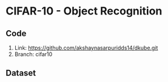 # CIFAR-10 - Object Recognition

## Code
1. Link: https://github.com/akshaynasarpuridds14/dkube.git
2. Branch: cifar10

## Dataset

